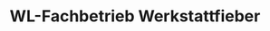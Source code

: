 ---
title: "WL-Fachbetrieb Werkstattfieber"
url: /euskirchen/wl-fachbetrieb-werkstattfieber/
shop: Autowerkstatt
---